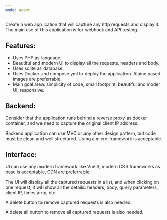```yaml
---
mode: agent
---
```

Create a web application that will capture any http requests and display it. The main use of this application is for webhook and API testing.

## Features:
- Uses PHP as language.
- Beautiful and modern UI to display all the requests, headers and body.
- Uses sqlite as database.
- Uses Docker and compose.yml to deploy the application. Alpine based images are preferrable.
- Main goal area: simplicity of code, small footprint, beautiful and moder UI, responsive.

## Backend:
Consider that the application runs behind a reverse proxy as docker container, and we need to capture the original client IP address.

Backend application can use MVC or any other design pattern, but code must be clean and well structured. Using a micro-framework is acceptable.

## Interface:

UI can use any modern framework like Vue 3, modern CSS frameworks as base is acceptable, CDN are preferrable.

The UI will display all the captured requests in a list, and when clicking on one request, it will show all the details: headers, body, query parameters, client IP, timestamp, etc.

A delete button to remove captured requests is also needed.

A delete all button to remove all captured requests is also needed.